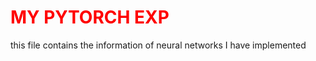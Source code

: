 <h1 style="color:red">MY PYTORCH EXP</h1>

this file contains the information of neural networks I have implemented